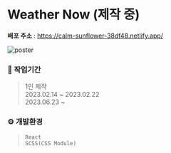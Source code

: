 # Weather Now (제작 중)
**배포 주소** : https://calm-sunflower-38df48.netlify.app/ <br />

![poster](https://github.com/CircleYoo/Weather-Now/blob/master/src/assets/WeatherNow-2.png) 

### 💼 작업기간
> 1인 제작 <br/>
  2023.02.14 ~ 2023.02.22 <br/>
  2023.06.23 ~
  
### ⚙ 개발환경
> `React` <br/>
  `SCSS(CSS Module)`
